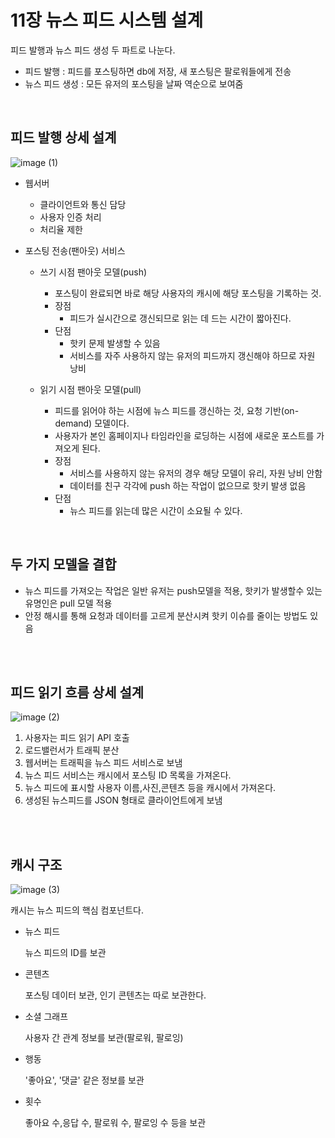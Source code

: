 # 11장 뉴스 피드 시스템 설계

피드 발행과 뉴스 피드 생성 두 파트로 나눈다.

- 피드 발행 : 피드를 포스팅하면 db에 저장, 새 포스팅은 팔로워들에게 전송
- 뉴스 피드 생성 : 모든 유저의 포스팅을 날짜 역순으로 보여줌

<br />

## 피드 발행 상세 설계

![image (1)](https://user-images.githubusercontent.com/103870198/215320703-63f7a1f0-2327-474b-a6db-15991b37fac3.png)

- 웹서버

  - 클라이언트와 통신 담당
  - 사용자 인증 처리
  - 처리율 제한

- 포스팅 전송(팬아웃) 서비스

  - 쓰기 시점 팬아웃 모델(push)
    - 포스팅이 완료되면 바로 해당 사용자의 캐시에 해당 포스팅을 기록하는 것.
    - 장점
      - 피드가 실시간으로 갱신되므로 읽는 데 드는 시간이 짧아진다.
    - 단점
      - 핫키 문제 발생할 수 있음
      - 서비스를 자주 사용하지 않는 유저의 피드까지 갱신해야 하므로 자원 낭비
  - 읽기 시점 팬아웃 모델(pull)

    - 피드를 읽어야 하는 시점에 뉴스 피드를 갱신하는 것, 요청 기반(on-demand) 모델이다.
    - 사용자가 본인 홈페이지나 타임라인을 로딩하는 시점에 새로운 포스트를 가져오게 된다.
    - 장점
      - 서비스를 사용하지 않는 유저의 경우 해당 모델이 유리, 자원 낭비 안함
      - 데이터를 친구 각각에 push 하는 작업이 없으므로 핫키 발생 없음
    - 단점
      - 뉴스 피드를 읽는데 많은 시간이 소요될 수 있다.

<br />

## 두 가지 모델을 결합

- 뉴스 피드를 가져오는 작업은 일반 유저는 push모델을 적용, 핫키가 발생할수 있는 유명인은 pull 모델 적용
- 안정 해시를 통해 요청과 데이터를 고르게 분산시켜 핫키 이슈를 줄이는 방법도 있음

<br />
<br />

## 피드 읽기 흐름 상세 설계

![image (2)](https://user-images.githubusercontent.com/103870198/215320709-28facce5-5510-46f5-85e1-0c31bdc04875.png)

1. 사용자는 피드 읽기 API 호출
2. 로드밸런서가 트래픽 분산
3. 웹서버는 트래픽을 뉴스 피드 서비스로 보냄
4. 뉴스 피드 서비스는 캐시에서 포스팅 ID 목록을 가져온다.
5. 뉴스 피드에 표시할 사용자 이름,사진,콘텐츠 등을 캐시에서 가져온다.
6. 생성된 뉴스피드를 JSON 형태로 클라이언트에게 보냄

<br />
<br />

## 캐시 구조

![image (3)](https://user-images.githubusercontent.com/103870198/215320713-cdf6b258-7975-45bd-9485-46c611b008f6.png)

캐시는 뉴스 피드의 핵심 컴포넌트다.

- 뉴스 피드

  뉴스 피드의 ID를 보관

- 콘텐츠

  포스팅 데이터 보관, 인기 콘텐츠는 따로 보관한다.

- 소셜 그래프

  사용자 간 관계 정보를 보관(팔로워, 팔로잉)

- 행동

  '좋아요', '댓글' 같은 정보를 보관

- 횟수

  좋아요 수,응답 수, 팔로워 수, 팔로잉 수 등을 보관
